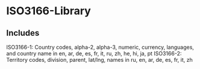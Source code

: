 # ISO3166-Library

## Includes
ISO3166-1: Country codes, alpha-2, alpha-3, numeric, currency, languages, and country name in en, ar, de, es, fr, it, ru, zh, he, hi, ja, pt
ISO3166-2: Territory codes, division, parent, lat/lng, names in ru, en, ar, de, es, fr, it, zh
